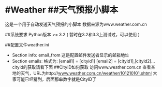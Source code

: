 #Weather
##天气预报小脚本
=======

这是一个用于自动发送天气预报的小脚本
数据来源为www.weather.com.cn

##系统要求
	Python版本 >= 3.2 ( 暂时在3.2和3.3上测试过，可以使用 )

##配置文件weather.ini
* Section info:
	email_from 这是配置邮件发送者显示的邮箱地址
* Section emails:
	格式为:
	    [email1] = [cityid1]
		[email2] = [cityid1],[cityid2]...
	cityid的获取请看下面
##CityID如何获取
	访问www.weather.com.cn
	查看某地的天气，URL为http://www.weather.com.cn/weather/101210101.shtml
	大家可能已经猜到，后面那串数字就是CityID了
